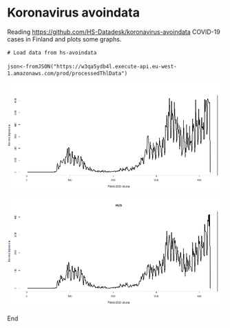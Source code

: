 # Koronavirus avoindata

Reading https://github.com/HS-Datadesk/koronavirus-avoindata COVID-19 cases in Finland and plots some graphs.

```
# Load data from hs-avoindata

json<-fromJSON("https://w3qa5ydb4l.execute-api.eu-west-1.amazonaws.com/prod/processedThlData")
```


![hs-koronavirus-avoindata](tapaukset-kaikki.png)


![hs-koronavirus-avoindata](tapaukset-hus.png)

End


 
